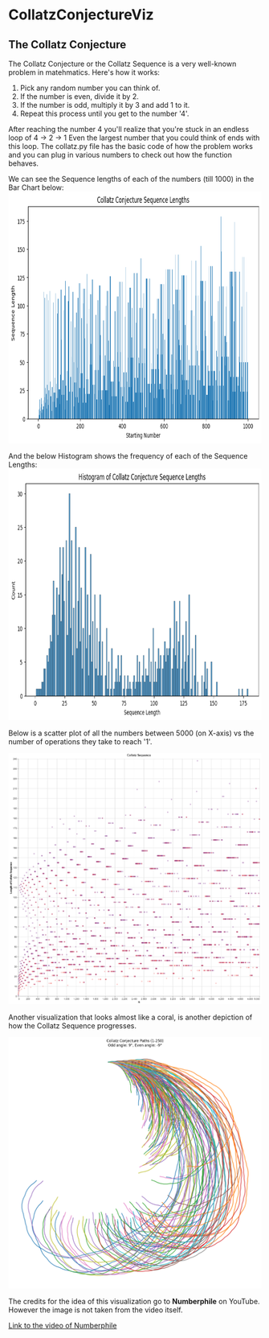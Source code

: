 # CollatzConjectureViz

<h2>The Collatz Conjecture</h2>
The Collatz Conjecture or the Collatz Sequence is a very well-known problem in matehmatics.
Here's how it works:
<ol>
  <li>Pick any random number you can think of.</li>
  <li>If the number is even, divide it by 2.</li>
  <li>If the number is odd, multiply it by 3 and add 1 to it.</li>
  <li>Repeat this process until you get to the number '4'.</li>
</ol>
After reaching the number 4 you'll realize that you're stuck in an endless loop of 4 -> 2 -> 1
Even the largest number that you could think of ends with this loop.
The collatz.py file has the basic code of how the problem works and you can plug in various numbers to check out how the function behaves.



We can see the Sequence lengths of each of the numbers (till 1000) in the Bar Chart below:
<img alt="Starting Number vs Sequence Length" src="https://github.com/nikunjp1272/CollatzConjectureViz/blob/main/images/BarChart.png" style="width:750px; height:500px;">

And the below Histogram shows the frequency of each of the Sequence Lengths:
<img alt="Sequence Length vs the Frequency of the Sequence Lengths" src="https://github.com/nikunjp1272/CollatzConjectureViz/blob/main/images/Histogram.png" style="width:750px; height:500px;">



Below is a scatter plot of all the numbers between 5000 (on X-axis) vs the number of operations they take to reach '1'.

<img alt="Length Of Operations vs Number" src="https://github.com/nikunjp1272/CollatzConjectureViz/blob/main/images/LengthOfOperations_vs_Number.png" style="width:750px; height:500px;">



Another visualization that looks almost like a coral, is another depiction of how the Collatz Sequence progresses.

<img alt="" src="https://github.com/nikunjp1272/CollatzConjectureViz/blob/main/images/RainbowCoral.png" style="width:750px; height:500px;">

The credits for the idea of this visualization go to <b>Numberphile</b> on YouTube. However the image is not taken from the video itself.

[Link to the video of Numberphile](https://youtu.be/LqKpkdRRLZw?si=tXq4PwXQx2UhsLI0)
